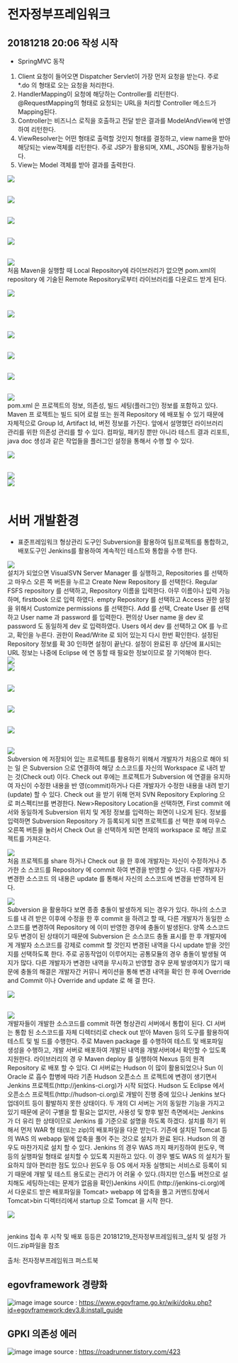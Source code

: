 # 전자정부프레임워크 
## 20181218 20:06 작성 시작

* SpringMVC 동작
1. Client 요청이 들어오면 Dispatcher Servlet이 가장 먼저 요청을 받는다. 주로 *.do
의 형태로 오는 요청을 처리한다.
2. HandlerMapping이 요청에 해당하는 Controller를 리턴한다. @RequestMapping의
형태로 요청되는 URL을 처리할 Controller 메소드가 Mapping된다.
3. Controller는 비즈니스 로직을 호출하고 전달 받은 결과를 ModelAndView에 반영
하여 리턴한다.
4. ViewResolver는 어떤 형태로 출력할 것인지 형태를 결정하고, view name을 받아 해당되는 view객체를 리턴한다. 주로 JSP가 활용되며, XML, JSON등 활용가능하다.
5. View는 Model 객체를 받아 결과를 출력한다.
<!-- springMVC 동작 -->
<div>
<img src = "https://user-images.githubusercontent.com/44331989/50152044-e993ad00-0305-11e9-9659-34b4ed176519.JPG">
</div><br/><p>
<!-- 웹에서 스프링 활용을 위한 web.xml -->  
<div>
<img src = "https://user-images.githubusercontent.com/44331989/50151525-7fc6d380-0304-11e9-892b-7d031ce9b28e.JPG">
</div><br/><p>
<!-- context-servlet.xml: springMVC 설정 -->  
<div>
<img src = "https://user-images.githubusercontent.com/44331989/50151634-cae0e680-0304-11e9-991f-48c327cf34c3.JPG">	
</div><br/><p>
<!-- pom.xml간의 라이브러리 의존성 -->  
<div>  
<img src = "https://user-images.githubusercontent.com/44331989/50258883-04207000-0445-11e9-9bc4-e0578bea141c.JPG">
</div><br/><p>
<!-- pom.xml에서 라이브러리 의존성 설명 -->  
<div>  
<img src = "https://user-images.githubusercontent.com/44331989/50260440-65e3d880-044b-11e9-8079-4246dba956bf.JPG">
</div>처음 Maven을 실행할 때 Local Repository에 라이브러리가 없으면 pom.xml의 repository
에 기술된 Remote Repository로부터 라이브러리를 다운로드 받게 된다.<br/><p>  
<!-- pom.xml의 Remote Repository 설정 -->  
<div>  
<img src = "https://user-images.githubusercontent.com/44331989/50260492-89a71e80-044b-11e9-8f8f-ca695e74a38f.jpg">
</div><br/><p>  
<!-- maven 빌드관리 -->  
<div>  
<img src = "https://user-images.githubusercontent.com/44331989/50260537-b9eebd00-044b-11e9-8582-9699b86c8f62.JPG">
</div><br/><p>  
<!-- maven 빌드 생명주기 단계 -->  
<div>  
<img src = "https://user-images.githubusercontent.com/44331989/50260570-e6a2d480-044b-11e9-847a-3f8abff2503a.JPG">
</div><br/><p>  
<!-- maven 빌드 생명주기 -->  
<div>  
<img src = "https://user-images.githubusercontent.com/44331989/50260597-03d7a300-044c-11e9-9359-f7af032ca24a.JPG">
</div><br/><p>  
<!-- eclipse에서 maven 빌드 설정-->  
<div>  
<img src = "https://user-images.githubusercontent.com/44331989/50260615-1c47bd80-044c-11e9-9d54-8c9d686ae96b.JPG">
</div><br/><p>  
<!-- pom.xml의 구조-->  
<div>  
<img src = "https://user-images.githubusercontent.com/44331989/50260667-62048600-044c-11e9-80df-dd6e2466aea9.JPG">
</div>pom.xml 은 프로젝트의 정보, 의존성, 빌드 세팅(플러그인) 정보를 포함하고 있다. Maven 프
로젝트는 빌드 되어 로컬 또는 원격 Repository 에 배포될 수 있기 때문에 자체적으로 Group
Id, Artifact Id, 버전 정보를 가진다. 앞에서 설명했던 라이브러리 관리를 위한 의존성 관리를
할 수 있다. 컴파일, 패키징 뿐만 아니라 테스트 결과 리포트, java doc 생성과 같은 작업들을
플러그인 설정을 통해서 수행 할 수 있다.<br/><p>  
<!-- pom.xml 예제 -->  
<div>  
<img src = "https://user-images.githubusercontent.com/44331989/50260754-c58eb380-044c-11e9-8f66-5b6f852f3a59.JPG">
</div><br/><p>  
<!-- maven plugin -->  
<div>  
<img src = "https://user-images.githubusercontent.com/44331989/50260804-f838ac00-044c-11e9-9aca-f548f105f778.JPG">
</div>  
<!-- maven-install example -->  
<div>  
<img src = "https://user-images.githubusercontent.com/44331989/50260941-90369580-044d-11e9-88e5-dd598144d3c8.JPG">
</div><br/><p>  

# 서버 개발환경
* 표준프레임워크 형상관리 도구인 Subversion을 활용하여 팀프로젝트를 통합하고, 배포도구인 Jenkins를 활용하여 계속적인 테스트와 통합을 수행 한다.
<!-- SVN 개요 및 설치 -->  
<div>  
<img src = "https://user-images.githubusercontent.com/44331989/50263885-53719b00-045b-11e9-8057-e48f9e5c4e00.JPG">
</div>설치가 되었으면 VisualSVN Server Manager 를 실행하고, Repositories 를 선택하고 마우스 오른
쪽 버튼을 누르고 Create New Repository 를 선택한다. Regular FSFS repository 를 선택하고,
Repository 이름을 입력한다. 아무 이름이나 입력 가능하며, firstbook 으로 입력 하였다. empty
Repository 를 선택하고 Access 권한 설정을 위해서 Customize permissions 를 선택한다. Add 를
선택, Create User 를 선택하고 User name 과 password 를 입력한다. 편의상 User name 을 dev 로
password 도 동일하게 dev 로 입력하였다. Users 에서 dev 를 선택하고 OK 를 누르고, 확인을
누른다. 권한이 Read/Write 로 되어 있는지 다시 한번 확인한다. 설정된 Repository 정보를 확
30
인하면 설정이 끝난다. 설정이 완료된 후 상단에 표시되는 URL 정보는 나중에 Eclipse 에 연
동할 때 필요한 정보이므로 잘 기억해야 한다.
<!-- VisualSVN Repository 설정 -->  
<div>  
<img src = "https://user-images.githubusercontent.com/44331989/50263972-c7ac3e80-045b-11e9-918b-6919c7daab4f.JPG">
</div>
<!-- VisualSVN Repository 설정완료 -->  
<div>  
<img src = "https://user-images.githubusercontent.com/44331989/50263998-f75b4680-045b-11e9-94aa-e4ccfb41bb62.JPG">
</div><br/><p>  
<!-- Revisions -->  
<div>  
<img src = "https://user-images.githubusercontent.com/44331989/50264025-2a053f00-045c-11e9-9c83-676ece5264e9.JPG">
</div><br/><p>  
<!-- eclipse와 SVN 연동하기 -->
<div>  
<img src = "https://user-images.githubusercontent.com/44331989/50264062-57ea8380-045c-11e9-83a0-109d49216b4a.JPG">
</div><br/><p>  
<!-- eclipse에서 SVN에 프로젝트 반영 -->
<div>  
<img src = "https://user-images.githubusercontent.com/44331989/50264161-bdd70b00-045c-11e9-97a4-4f0301674a7b.JPG">
</div><br/><p>  
<!-- SVN Server에서 프로젝트 CheckOut -->
<div>  
<img src = "https://user-images.githubusercontent.com/44331989/50264263-2d4cfa80-045d-11e9-8339-d4cb076083fa.JPG">
</div>Subversion 에 저장되어 있는 프로젝트를 활용하기 위해서 개발자가 처음으로 해야 되는 일
은 Subversion 으로 연결하여 해당 소스코드를 자신의 Workspace 로 내려 받는 것(Check out)
이다. Check out 후에는 프로젝트가 Subversion 에 연결을 유지하여 자신이 수정한 내용을 반
영(commit)하거나 다른 개발자가 수정한 내용을 내려 받기(update) 할 수 있다. Check out 을
받기 위해 먼저 SVN Repository Exploring 으로 퍼스펙티브를 변경한다. New>Repository Location을 선택하면, First commit 에서와 동일하게 Subversion 위치 및 계정 정보를 입력하는
화면이 나오게 된다. 정보를 입력하면 Subversion Repository 가 등록되게 되면 프로젝트를 선
택한 후에 마우스 오른쪽 버튼을 눌러서 Check Out 을 선택하게 되면 현재의 workspace 로
해당 프로젝트를 가져온다.<br/><p>
<!-- SVN Commit or Update -->
<div>  
<img src = "https://user-images.githubusercontent.com/44331989/50264344-7c932b00-045d-11e9-9da6-0719452dbb6e.JPG">
</div>처음 프로젝트를 share 하거나 Check out 을 한 후에 개발자는 자신이 수정하거나 추가한 소
스코드를 Repository 에 commit 하여 변경을 반영할 수 있다. 다른 개발자가 변경한 소스코드
의 내용은 update 를 통해서 자신의 소스코드에 변경을 반영하게 된다.<br/><p>  
<!-- SVN History -->
<div>  
<img src = "https://user-images.githubusercontent.com/44331989/50264416-fc20fa00-045d-11e9-9aeb-101cf733587e.JPG">
</div>Subversion 을 활용하다 보면 종종 충돌이 발생하게 되는 경우가 있다. 하나의 소스코드를 내
려 받은 이후에 수정을 한 후 commit 을 하려고 할 때, 다른 개발자가 동일한 소스코드를
변경하여 Repository 에 이미 반영한 경우에 충돌이 발생된다. 양쪽 소스코드 모두 변경이 된
상태이기 때문에 Subversion 은 소스코드 충돌 표시를 한 후 개발자에게 개발자 소스코드를
강제로 commit 할 것인지 변경된 내역을 다시 update 받을 것인지를 선택하도록 한다. 주로 공동작업이 이루어지는 공통모듈의 경우 충돌이 발생될 여지가 많다. 다른 개발자가 변경한
내역을 무시하고 반영할 경우 문제 발생여지가 많기 때문에 충돌의 해결은 개발자간 커뮤니
케이션을 통해 변경 내역을 확인 한 후에 Override and Commit 이나 Override and update 로 해
결 한다.<br/><p>  
<!-- SVN에서 충돌해결 -->
<div>  
<img src = "https://user-images.githubusercontent.com/44331989/50264463-2ffc1f80-045e-11e9-989b-437fb0e80218.JPG">
</div><br/><p><p>

<!-- CI 개요 및 설치 -->
<div>  
<img src = "https://user-images.githubusercontent.com/44331989/50264529-7e112300-045e-11e9-9644-3883f350b41d.JPG">
</div>개발자들이 개발한 소스코드를 commit 하면 형상관리 서버에서 통합이 된다. CI 서버는 통합
된 소스코드를 자체 디렉터리로 check out 받아 Maven 등의 도구를 활용하여 테스트 및 빌
드를 수행한다. 주로 Maven package 를 수행하여 테스트 및 배포파일 생성을 수행하고, 개발
서버로 배포하여 개발된 내역을 개발서버에서 확인할 수 있도록 지원한다. 라이브러리의 경
우 Maven deploy 를 실행하여 Nexus 등의 원격 Repository 로 배포 할 수 있다. CI 서버로는
Hudson 이 많이 활용되었으나 Sun 이 Oracle 로 흡수 합병에 따라 기존 Hudson 오픈소스 프
로젝트에 변경이 생기면서 Jenkins 프로젝트(http://jenkins-ci.org)가 시작 되었다. Hudson 도
Eclipse 에서 오픈소스 프로젝트(http://hudson-ci.org)로 개발이 진행 중에 있으나 Jenkins 보다
업데이트 등이 활발하지 못한 상태이다. 두 개의 CI 서버는 거의 동일한 기능을 가지고 있기
때문에 굳이 구별을 할 필요는 없지만, 사용성 및 향후 발전 측면에서는 Jenkins 가 더 유리
한 상태이므로 Jenkins 를 기준으로 설명을 하도록 하겠다. 설치를 하기 위해서 먼저 WAR 형
태(또는 zip)의 배포파일을 다운 받는다. 기존에 설치된 Tomcat 등의 WAS 의 webapp 밑에
압축을 풀어 주는 것으로 설치가 완료 된다. Hudson 의 경우도 마찬가지로 설치 할 수 있다.
Jenkins 의 경우 WAS 까지 패키징하여 윈도우, 맥 등의 실행파일 형태로 설치할 수 있도록
지원하고 있다. 이 경우 별도 WAS 의 설치가 필요하지 않아 편리한 점도 있으나 윈도우 등
OS 에서 자동 실행되는 서비스로 등록이 되기 때문에 개발 및 테스트 용도로는 관리가 어
려울 수 있다.(하지만 인스톨 버전으로 설치해도 세팅하는데는 문제가 없음을 확인)Jenkins 사이트 (http://jenkins-ci.org)에서 다운로드 받은 배포파일을 Tomcat>
webapp 에 압축을 풀고 커맨드창에서 Tomcat>bin 디렉터리에서 startup 으로 Tomcat 을 시작
한다.<br/><p>  
<!-- jenkins 설치 및 시작 -->
<div>  
<img src = "https://user-images.githubusercontent.com/44331989/50264755-5d959880-045f-11e9-98bc-c337419b6834.JPG">
</div><br/><p>  
jenkins 접속 후 시작 및 배포 등등은 20181219_전자정부프레임워크_설치 및 설정 가이드.zip파일을 참조

출처: 전자정부프레임워크 퍼스트북
  
## egovframework 경량화
![image](https://user-images.githubusercontent.com/44331989/129294376-b413e59e-8f8c-4946-bb97-2c24801476d9.png)
image source : https://www.egovframe.go.kr/wiki/doku.php?id=egovframework:dev3.8:install_guide  

## GPKI 의존성 에러
![image](https://user-images.githubusercontent.com/44331989/129294742-0e00a546-3d09-4e0d-bfb8-cb6f99dcecca.png)
image source : https://roadrunner.tistory.com/423
  

  
  
  

